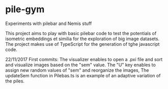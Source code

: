 # pile-gym
Experiments with pilebar and Nemis stuff

This project aims to play with basic pilebar code to test the potentials of  isometric embeddings et similia for the exploration of big image datasets.
The project makes use of TypeScript for the generation of tghe javascript code.

22/11/2017
First commits:
The visualizer enables to open a .pxi file and sort and visualize images based on the "sem" value.
The "U" key enables to assign new random values of "sem" and reorganize the images, The updateSem function in Pilebas.ts is an example of an adaptive variation of the piles.

